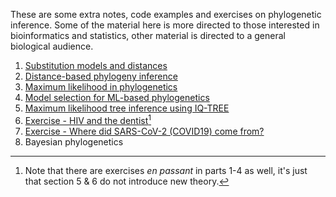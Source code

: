 
These are some extra notes, code examples and exercises on phylogenetic inference. Some of the material here is more directed to those interested in bioinformatics and statistics, other material is directed to a general biological audience.

1. [Substitution models and distances](submod)
2. [Distance-based phylogeny inference](distance)
3. [Maximum likelihood in phylogenetics]()
4. [Model selection for ML-based phylogenetics]()
5. [Maximum likelihood tree inference using IQ-TREE](mliqtree)
6. [Exercise - HIV and the dentist]()[^1]
7. [Exercise - Where did SARS-CoV-2 (COVID19) come from?](cov)
8. Bayesian phylogenetics

[^1]: Note that there are exercises *en passant* in parts 1-4 as well, it's just that section 5 & 6 do not introduce new theory.
